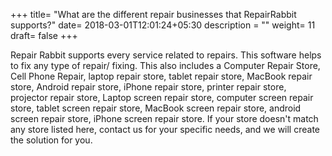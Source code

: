 +++
title= "What are the different repair businesses that RepairRabbit supports?"
date= 2018-03-01T12:01:24+05:30
description = ""
weight= 11
draft= false
+++

Repair Rabbit supports every service related to repairs. This software helps to fix any type of repair/ fixing. This also includes a Computer Repair Store, Cell Phone Repair, laptop repair store, tablet repair store, MacBook repair store, Android repair store, iPhone repair store, printer repair store, projector repair store, Laptop screen repair store, computer screen repair store, tablet screen repair store, MacBook screen repair store, android screen repair store, iPhone screen repair store.
If your store doesn't match any store listed here, contact us for your specific needs, and we will create the solution for you.

